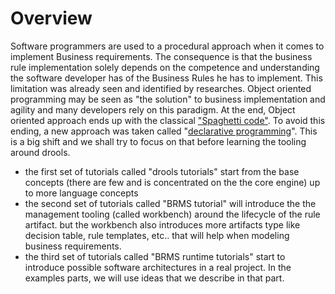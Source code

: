 # Overview




Software programmers are used to a procedural approach when it comes to implement Business requirements. The consequence is that the business rule implementation solely depends on the competence and understanding the software developer has of the Business Rules he has to implement.
This limitation was already seen and identified by researches. Object oriented programming may be seen as "the solution" to business implementation and agility and many developers rely on this paradigm. At the end, Object oriented approach ends up with the classical ["Spaghetti code"](https://en.wikipedia.org/wiki/Spaghetti_code).
To avoid this ending, a new approach was taken called "[declarative programming](https://en.wikipedia.org/wiki/Declarative_programming)".
This is a big shift and we shall try to focus on that before learning the tooling around drools.
- the first set of tutorials called "drools tutorials" start from the base concepts (there are few and is concentrated on the the core engine) up to more language concepts
- the second set of tutorials called  "BRMS tutorial" will introduce the the management tooling (called workbench)  around the lifecycle of the rule artifact. but the workbench also introduces more artifacts type like decision table, rule templates, etc.. that will help when modeling business requirements.
- the third set of tutorials called "BRMS runtime tutorials" start to introduce possible software architectures in a real project. In the examples parts, we will use ideas that we describe in that part. 






